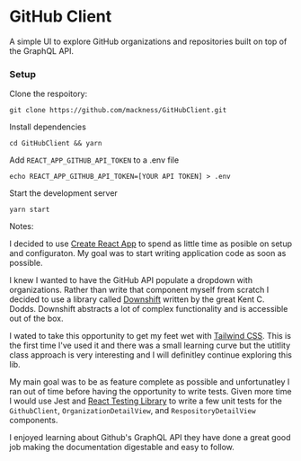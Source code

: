 # GitHub Client

A simple UI to explore GitHub organizations and repositories built on top of the GraphQL API.

### Setup

Clone the respoitory:

```
git clone https://github.com/mackness/GitHubClient.git
```

Install dependencies

```
cd GitHubClient && yarn
```

Add `REACT_APP_GITHUB_API_TOKEN` to a .env file

```
echo REACT_APP_GITHUB_API_TOKEN=[YOUR API TOKEN] > .env
```

Start the development server

```
yarn start
```

Notes:

I decided to use [Create React App](https://github.com/facebook/create-react-app) to spend as little time as posible on setup and configuraton. My goal was to start writing application code as soon as possible.

I knew I wanted to have the GitHub API populate a dropdown with organizations. Rather than write that component myself from scratch I decided to use a library called [Downshift](https://www.downshift-js.com/downshift/) written by the great Kent C. Dodds. Downshift abstracts a lot of complex functionality and is accessible out of the box.

I wated to take this opportunity to get my feet wet with [Tailwind CSS](https://tailwindcss.com/). This is the first time I've used it and there was a small learning curve but the utitlity class approach is very interesting and I will definitley continue exploring this lib.

My main goal was to be as feature complete as possible and unfortunatley I ran out of time before having the opportunity to write tests. Given more time I would use Jest and [React Testing Library](https://testing-library.com/docs/react-testing-library/intro) to write a few unit tests for the `GithubClient`, `OrganizationDetailView`, and `RespositoryDetailView` components.

I enjoyed learning about Github's GraphQL API they have done a great good job making the documentation digestable and easy to follow.
